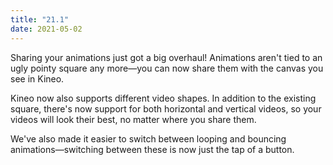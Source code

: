 ```yaml
---
title: "21.1"
date: 2021-05-02
---
```


Sharing your animations just got a big overhaul! Animations aren't tied to an ugly pointy square any more—you can now share them with the canvas you see in Kineo.

Kineo now also supports different video shapes. In addition to the existing square, there's now support for both horizontal and vertical videos, so your videos will look their best, no matter where you share them.

We've also made it easier to switch between looping and bouncing animations—switching between these is now just the tap of a button.
